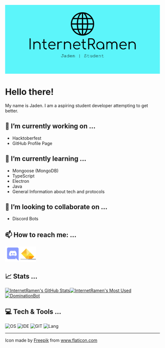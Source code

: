 ![Intro Banner](./githubbanner.png)
# Hello there!
My name is Jaden. I am a aspiring student developer attempting to get better.

## 🔭 I’m currently working on ...
 - Hacktoberfest
 - GitHub Profile Page

## 🌱 I’m currently learning ...
 - Mongoose (MongoDB)
 - TypeScript
 - Electron
 - Java
 - General Information about tech and protocols

## 👯 I’m looking to collaborate on ...
 - Discord Bots

 ## 📫 How to reach me: ...
 [<img alt="https://discord.gg/GsNSAHA" src="./discordlogo.png" width="50px">](https://discord.gg/GsNSAHA)[<img alt="jadenhou19@gmail.com" src="./mailing.png" width="50px">](mailto:jadenhou19@gmail.com)

## 📈 Stats ...
[![InternetRamen's GitHub Stats](https://github-readme-stats.vercel.app/api?username=InternetRamen&theme=tokyonight)](https://github.com/anuraghazra/github-readme-stats)[![InternetRamen's Most Used](https://github-readme-stats.vercel.app/api/top-langs/?username=InternetRamen&theme=tokyonight)](https://github.com/anuraghazra/github-readme-stats) [![DominationBot](https://github-readme-stats.vercel.app/api/pin/?username=InternetRamen&repo=DominationBot&theme=tokyonight)](https://github.com/InternetRamen/DominationBot)

## 💻 Tech & Tools ...
![OS](https://img.shields.io/badge/OS-Windows-lightblue) ![IDE](https://img.shields.io/badge/IDE-VS%20Code-lightblue) ![GIT](https://img.shields.io/badge/GIT-GitHub-lightblue) ![Lang](https://img.shields.io/badge/Lang-JavaScript-lightblue)

---
Icon made by <a href="https://www.flaticon.com/authors/freepik" title="Freepik">Freepik</a> from <a href="https://www.flaticon.com/" title="Flaticon"> www.flaticon.com</a>